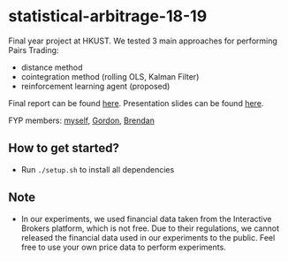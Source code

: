 # statistical-arbitrage-18-19
Final year project at HKUST. We tested 3 main approaches for performing Pairs Trading: 
- distance method
- cointegration method (rolling OLS, Kalman Filter)
- reinforcement learning agent (proposed)

Final report can be found [here](https://github.com/wywongbd/statistical-arbitrage-18-19/blob/master/reports/FYP_Final_Report_LZ2.pdf).
Presentation slides can be found [here](https://github.com/wywongbd/statistical-arbitrage-18-19/blob/master/reports/FYP_Final_Presentation.pdf).

FYP members: [myself](https://github.com/wywongbd), [Gordon](https://github.com/GordonCW), [Brendan](https://github.com/thambrendan)

## How to get started?
- Run `./setup.sh` to install all dependencies

## Note
- In our experiments, we used financial data taken from the Interactive Brokers platform, which is not free. Due to their regulations, we cannot released the financial data used in our experiments to the public. Feel free to use your own price data to perform experiments. 
